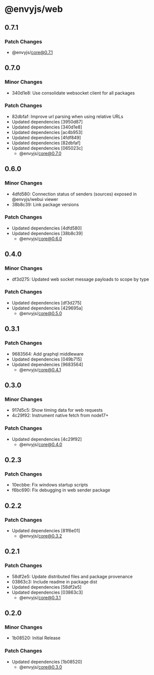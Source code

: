 # @envyjs/web

## 0.7.1

### Patch Changes

- @envyjs/core@0.7.1

## 0.7.0

### Minor Changes

- 340d1e8: Use consolidate websocket client for all packages

### Patch Changes

- 82dbfaf: Improve url parsing when using relative URLs
- Updated dependencies [3950d87]
- Updated dependencies [340d1e8]
- Updated dependencies [ac4b953]
- Updated dependencies [4fdf849]
- Updated dependencies [82dbfaf]
- Updated dependencies [065023c]
  - @envyjs/core@0.7.0

## 0.6.0

### Minor Changes

- 4dfd580: Connection status of senders (sources) exposed in @envyjs/webui viewer
- 38b8c39: Link package versions

### Patch Changes

- Updated dependencies [4dfd580]
- Updated dependencies [38b8c39]
  - @envyjs/core@0.6.0

## 0.4.0

### Minor Changes

- df3d275: Updated web socket message payloads to scope by type

### Patch Changes

- Updated dependencies [df3d275]
- Updated dependencies [429695a]
  - @envyjs/core@0.5.0

## 0.3.1

### Patch Changes

- 9683564: Add graphql middleware
- Updated dependencies [049b715]
- Updated dependencies [9683564]
  - @envyjs/core@0.4.1

## 0.3.0

### Minor Changes

- 917d5c5: Show timing data for web requests
- 4c29f92: Instrument native fetch from node17+

### Patch Changes

- Updated dependencies [4c29f92]
  - @envyjs/core@0.4.0

## 0.2.3

### Patch Changes

- 10ecbbe: Fix windows startup scripts
- f6bc690: Fix debugging in web sender package

## 0.2.2

### Patch Changes

- Updated dependencies [81f6e01]
  - @envyjs/core@0.3.2

## 0.2.1

### Patch Changes

- 58df2e5: Update distributed files and package provenance
- 03863c3: Include readme in package dist
- Updated dependencies [58df2e5]
- Updated dependencies [03863c3]
  - @envyjs/core@0.3.1

## 0.2.0

### Minor Changes

- 1b08520: Initial Release

### Patch Changes

- Updated dependencies [1b08520]
  - @envyjs/core@0.3.0
